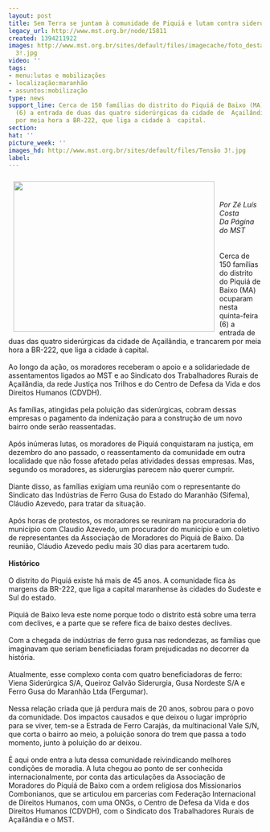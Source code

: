 ```yaml
---
layout: post
title: Sem Terra se juntam à comunidade de Piquiá e lutam contra siderurgias no MA
legacy_url: http://www.mst.org.br/node/15811
created: 1394211922
images: http://www.mst.org.br/sites/default/files/imagecache/foto_destaque/Tensão
  3!.jpg
video: ''
tags:
- menu:lutas e mobilizações
- localização:maranhão
- assuntos:mobilização
type: news
support_line: Cerca de 150 famílias do distrito do Piquiá de Baixo (MA) ocuparam nesta  quinta-feira
  (6) a entrada de duas das quatro siderúrgicas da cidade de  Açailândia, e trancarem
  por meia hora a BR-222, que liga a cidade à  capital.
section: 
hat: ''
picture_week: ''
images_hd: http://www.mst.org.br/sites/default/files/Tensão 3!.jpg
label: 
---
```

<p><img style="margin: 10px; float: left;" src="http://www.mst.org.br/sites/default/files/Tens%C3%A3o%203_1.jpg" alt="" height="300" width="400"></p><p>&nbsp;</p><p><em><br>Por Zé Luís Costa<br>Da Página do&nbsp;MST</em><br><br><br>Cerca de 150 famílias do distrito do Piquiá de Baixo (MA) ocuparam nesta quinta-feira (6) a entrada de duas das quatro siderúrgicas da cidade de Açailândia, e trancarem por meia hora a BR-222, que liga a cidade à capital.<br><br>Ao longo da ação, os moradores receberam o apoio e a solidariedade de assentamentos ligados ao MST e ao Sindicato dos Trabalhadores Rurais de Açailândia, da rede Justiça nos Trilhos e do Centro de Defesa da Vida e dos Direitos Humanos (CDVDH). <br><br>As famílias, atingidas pela poluição das siderúrgicas, cobram dessas empresas o pagamento da indenização para a construção de um novo bairro onde serão reassentadas.&nbsp; <br><br>Após inúmeras lutas, os moradores de Piquiá conquistaram na justiça, em dezembro do ano passado, o reassentamento da comunidade em outra localidade que não fosse afetado pelas atividades dessas empresas. Mas, segundo os moradores, as siderurgias parecem não querer cumprir.<br><br>Diante disso, as famílias exigiam uma reunião com o representante do Sindicato das Indústrias de Ferro Gusa do Estado do Maranhão (Sifema), Cláudio Azevedo, para tratar da situação.<br><br>Após horas de protestos, os moradores se reuniram na procuradoria do município com Claudio Azevedo, um procurador do município e um coletivo de representantes da Associação de Moradores do Piquiá de Baixo. Da reunião, Cláudio Azevedo pediu mais 30 dias para acertarem tudo.<br>&nbsp;<strong><br>Histórico</strong><br><br>O distrito do Piquiá existe há mais de 45 anos. A comunidade fica às margens da BR-222, que liga a capital maranhense às cidades do Sudeste e Sul do estado. <br><br>Piquiá de Baixo leva este nome porque todo o distrito está sobre uma terra com declives, e a parte que se refere fica de baixo destes declives.<br><br>Com a chegada de indústrias de ferro gusa nas redondezas, as famílias que imaginavam que seriam beneficiadas foram prejudicadas no decorrer da história. <br><br>Atualmente, esse complexo conta com quatro beneficiadoras de ferro: Viena Siderúrgica S/A, Queiroz Galvão Siderurgia, Gusa Nordeste S/A e Ferro Gusa do Maranhão Ltda (Fergumar). <br><br>Nessa relação criada que já perdura mais de 20 anos, sobrou para o povo da comunidade. Dos impactos causados e que deixou o lugar impróprio para se viver, tem-se a Estrada de Ferro Carajás, da multinacional Vale S/N, que corta o bairro ao meio, a poluição sonora do trem que passa a todo momento, junto à poluição do ar deixou.<br><br>É aqui onde entra a luta dessa comunidade reivindicando melhores condições de moradia. A luta chegou ao ponto de ser conhecida internacionalmente, por conta das articulações da Associação de Moradores do Piquiá de Baixo com a ordem religiosa dos Missionarios Combonianos, que se articulou em parcerias com Federação Internacional de Direitos Humanos, com uma ONGs, o Centro de Defesa da Vida e dos Direitos Humanos (CDVDH), com o Sindicato dos Trabalhadores Rurais de Açailândia e o MST.</p>
